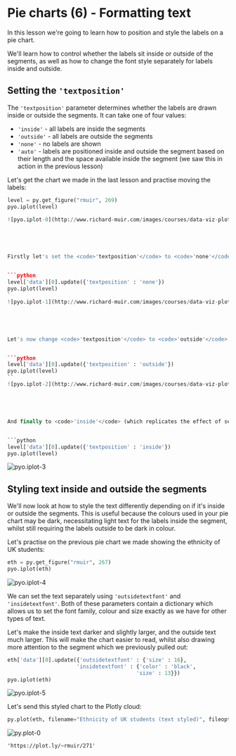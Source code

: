 
# Pie charts (6) - Formatting text

In this lesson we're going to learn how to position and style the labels on a pie chart.

We'll learn how to control whether the labels sit inside or outside of the segments, as well as how to change the font style separately for labels inside and outside.






 






## Setting the <code>'textposition'</code>

The <code>'textposition'</code> parameter determines whether the labels are drawn inside or outside the segments. It can take one of four values:

- <code>'inside'</code> - all labels are inside the segments
- <code>'outside'</code> - all labels are outside the segments
- <code>'none'</code> - no labels are shown
- <code>'auto'</code> - labels are positioned inside and outside the segment based on their length and the space available inside the segment (we saw this in action in the previous lesson)

Let's get the chart we made in the last lesson and practise moving the labels:



```python
level = py.get_figure("rmuir", 269)
pyo.iplot(level)

![pyo.iplot-0](http://www.richard-muir.com/images/courses/data-viz-plotly-python/testSection/Pie%20charts%20(6)%20-%20Formatting%20text/pyo.iplot-0.png)```





Firstly let's set the <code>'textposition'</code> to <code>'none'</code> to remove the labels. You'll notice that it's probably a good idea to reinstate the legend. We're going to move on quickly, so there's not much point in doing this.


```python
level['data'][0].update({'textposition' : 'none'})
pyo.iplot(level)
`
![pyo.iplot-1](http://www.richard-muir.com/images/courses/data-viz-plotly-python/testSection/Pie%20charts%20(6)%20-%20Formatting%20text/pyo.iplot-1.png)``





Let's now change <code>'textposition'</code> to <code>'outside'</code>:


```python
level['data'][0].update({'textposition' : 'outside'})
pyo.iplot(level)
``
![pyo.iplot-2](http://www.richard-muir.com/images/courses/data-viz-plotly-python/testSection/Pie%20charts%20(6)%20-%20Formatting%20text/pyo.iplot-2.png)`





And finally to <code>'inside'</code> (which replicates the effect of setting it to auto for this chart):


```python
level['data'][0].update({'textposition' : 'inside'})
pyo.iplot(level)
```
![pyo.iplot-3](http://www.richard-muir.com/images/courses/data-viz-plotly-python/testSection/Pie%20charts%20(6)%20-%20Formatting%20text/pyo.iplot-3.png)





## Styling text inside and outside the segments

We'll now look at how to style the text differently depending on if it's inside or outside the segments. This is useful because the colours used in your pie chart may be dark, necessitating light text for the labels inside the segment, whilst still requiring the labels outside to be dark in colour.

Let's practise on the previous pie chart we made showing the ethnicity of UK students:


```python
eth = py.get_figure("rmuir", 267)
pyo.iplot(eth)
```

![pyo.iplot-4](http://www.richard-muir.com/images/courses/data-viz-plotly-python/testSection/Pie%20charts%20(6)%20-%20Formatting%20text/pyo.iplot-4.png)




We can set the text separately using <code>'outsidetextfont'</code> and <code>'insidetextfont'</code>. Both of these parameters contain a dictionary which allows us to set the font family, colour and size exactly as we have for other types of text.

Let's make the inside text darker and slightly larger, and the outside text much larger. This will make the chart easier to read, whilst also drawing more attention to the segment which we previously pulled out:


```python
eth['data'][0].update({'outsidetextfont' : {'size' : 16},
                      'insidetextfont' : {'color' : 'black',
                                         'size' : 13}})
pyo.iplot(eth)
```


![pyo.iplot-5](http://www.richard-muir.com/images/courses/data-viz-plotly-python/testSection/Pie%20charts%20(6)%20-%20Formatting%20text/pyo.iplot-5.png)



Let's send this styled chart to the Plotly cloud:


```python
py.plot(eth, filename="Ethnicity of UK students (text styled)", fileopt="overwrite")
```



![py.plot-0](http://www.richard-muir.com/images/courses/data-viz-plotly-python/testSection/Pie%20charts%20(6)%20-%20Formatting%20text/py.plot-0.png)

    'https://plot.ly/~rmuir/271'



